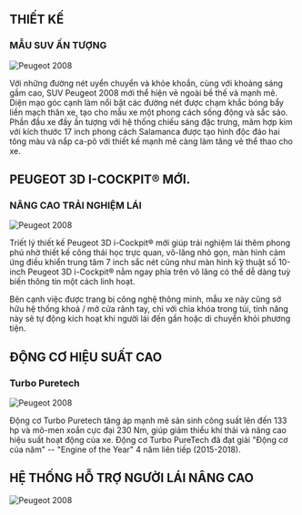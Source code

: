 ## **THIẾT KẾ**

### **MẪU SUV ẤN TƯỢNG**

<div class="relative w-full" style={{aspectRatio: "5/2"}}>
<Image src="https://res.cloudinary.com/dfhheac8o/image/upload/v1692545233/peogeot/1280x512-2008-cam.825544.43_bmytq0.jpg" alt="Peugeot 2008" fill={true} />
</div>

Với những đường nét uyển chuyển và khỏe khoắn, cùng với khoảng sáng gầm cao, SUV Peugeot 2008 mới thể hiện vẻ ngoài bề thế và mạnh mẽ. Diện mạo góc cạnh làm nổi bật các đường nét được chạm khắc bóng bẩy liền mạch thân xe, tạo cho mẫu xe một phong cách sống động và sắc sảo. Phần đầu xe đầy ấn tượng với hệ thống chiếu sáng đặc trưng, mâm hợp kim với kích thước 17 inch phong cách Salamanca được tạo hình độc đáo hai tông màu và nắp ca-pô với thiết kế mạnh mẽ càng làm tăng vẻ thể thao cho xe.

## **PEUGEOT 3D I-COCKPIT® MỚI.**

### **NÂNG CAO TRẢI NGHIỆM LÁI**

<div class="relative w-full" style={{aspectRatio: "5/2"}}>
<Image src="https://res.cloudinary.com/dfhheac8o/image/upload/v1692545233/peogeot/w.752959.43_rx6ypf.jpg" alt="Peugeot 2008" fill={true} />
</div>

Triết lý thiết kế Peugeot 3D i-Cockpit® mới giúp trải nghiệm lái thêm phong phú nhờ thiết kế công thái học trực quan, vô-lăng nhỏ gọn, màn hình cảm ứng điều khiển trung tâm 7 inch sắc nét cũng như màn hình kỹ thuật số 10-inch Peugeot 3D i-Cockpit® nằm ngay phía trên vô lăng có thể dễ dàng tuỳ biến thông tin một cách linh hoạt.

Bên cạnh việc được trang bị công nghệ thông minh, mẫu xe này cũng sở hữu hệ thống khoá / mở cửa rảnh tay, chỉ với chìa khóa trong túi, tính năng này sẽ tự động kích hoạt khi người lái đến gần hoặc di chuyển khỏi phương tiện.

## **ĐỘNG CƠ HIỆU SUẤT CAO**

### **Turbo Puretech**

<div class="relative w-full" style={{aspectRatio: "5/2"}}>
<Image src="https://res.cloudinary.com/dfhheac8o/image/upload/v1692545233/peogeot/peugeot-2008-2019-113-fr.752935.43_is6p9n.jpg" alt="Peugeot 2008" fill={true}  />
</div>

Động cơ Turbo Puretech tăng áp mạnh mẽ sản sinh công suất lên đến 133 hp và mô-men xoắn cực đại 230 Nm, giúp giảm thiểu khí thải và nâng cao hiệu suất hoạt động của xe. Động cơ Turbo PureTech đã đạt giải "Động cơ của năm" -- "Engine of the Year" 4 năm liên tiếp (2015-2018).

## **HỆ THỐNG HỖ TRỢ NGƯỜI LÁI NÂNG CAO**

<div class="relative w-full" style={{aspectRatio: "5/2"}}>
<Image src="https://res.cloudinary.com/dfhheac8o/image/upload/v1692545233/peogeot/technology-dt-peugeot-2008-2019-165-fr.642014.43.741760.43_o98se0.jpg" alt="Peugeot 2008" fill={true} />
</div>
